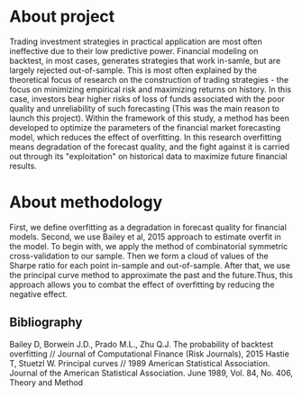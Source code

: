 # About project

Trading investment strategies in practical application are most often ineffective due to their low predictive power. Financial modeling on backtest, in most cases, generates strategies that work in-samle, but are largely rejected out-of-sample. This is most often explained by the theoretical focus of research on the construction of trading strategies - the focus on minimizing empirical risk and maximizing returns on history. In this case, investors bear higher risks of loss of funds associated with the poor quality and unreliability of such forecasting (This was the main reason to launch this project). Within the framework of this study, a method has been developed to optimize the parameters of the financial market forecasting model, which reduces the effect of overfitting. In this research overfitting means degradation of the forecast quality, and the fight against it is carried out through its "exploitation" on historical data to maximize future financial results. 

# About methodology

First, we define overfitting as a degradation in forecast quality for financial models. Second, we use Bailey et al, 2015 approach to estimate overfit in the model. To begin with, we apply the method of combinatorial symmetric cross-validation to our sample. Then we form a cloud of values of the Sharpe ratio for each point in-sample and out-of-sample. After that, we use the principal curve method to approximate the past and the future.Thus, this approach allows you to combat the effect of overfitting by reducing the negative effect.

## Bibliography

Bailey D, Borwein J.D., Prado M.L., Zhu Q.J. The probability of backtest overfitting // Journal of Computational Finance (Risk Journals), 2015
Hastie T, Stuetzl W. Principal curves // 1989 American Statistical Association. Journal of the American Statistical Association. June 1989, Vol. 84, No. 406, Theory and Method
